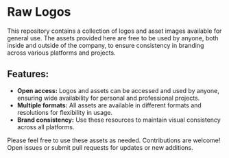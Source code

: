 # Raw Logos

This repository contains a collection of logos and asset images available for general use. The assets provided here are free to be used by anyone, both inside and outside of the company, to ensure consistency in branding across various platforms and projects.

## Features:
- **Open access:** Logos and assets can be accessed and used by anyone, ensuring wide availability for personal and professional projects.
- **Multiple formats:** All assets are available in different formats and resolutions for flexibility in usage.
- **Brand consistency:** Use these resources to maintain visual consistency across all platforms.

Please feel free to use these assets as needed. Contributions are welcome! Open issues or submit pull requests for updates or new additions.
